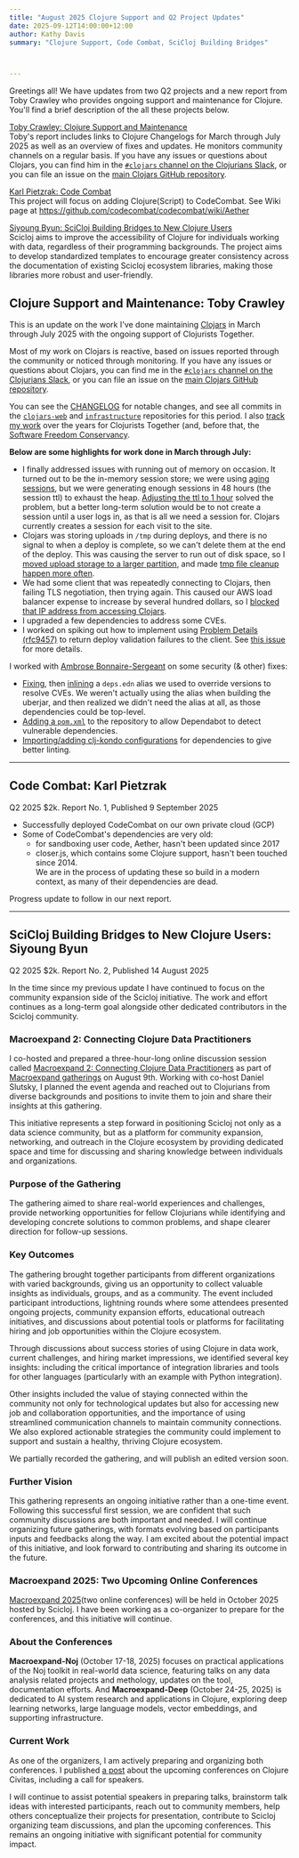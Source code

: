 ```yaml
---
title: "August 2025 Clojure Support and Q2 Project Updates"
date: 2025-09-12T14:00:00+12:00
author: Kathy Davis
summary: "Clojure Support, Code Combat, SciCloj Building Bridges"



---
```

Greetings all! 
We have updates from two Q2 projects and a new report from Toby Crawley who provides ongoing support and maintenance for Clojure. You'll find a brief description of the all these projects below.  


[Toby Crawley: Clojure Support and Maintenance](#clojure-support-and-maintenance-toby-crawley)    
Toby's report includes links to Clojure Changelogs for March through July 2025 as well as an overview of fixes and updates. He monitors community channels on a regular basis.
If you have any issues or questions about Clojars, you can find him in the [`#clojars` channel on the Clojurians Slack](https://clojurians.slack.com/archives/C0H28NMAS), or you can file an issue on the [main Clojars GitHub repository](https://github.com/clojars/clojars-web/issues/new/choose).  
  

[Karl Pietzrak: Code Combat](#code-combat-karl-pietzrak)   
This project will focus on adding Clojure(Script) to CodeCombat. 
See Wiki page at https://github.com/codecombat/codecombat/wiki/Aether  


[Siyoung Byun: SciCloj Building Bridges to New Clojure Users](#scicloj-building-bridges-to-new-clojure-users-siyoung-byun)   
Scicloj aims to improve the accessibility of Clojure for individuals working with data, regardless of their programming backgrounds. The project aims to develop standardized templates to encourage greater consistency across the documentation of existing Scicloj ecosystem libraries, making those libraries more robust and user-friendly.  <br>




## Clojure Support and Maintenance: Toby Crawley  
This is an update on the work I've done maintaining [Clojars](https://clojars.org) in March through July 2025 with the ongoing support of Clojurists Together. 

Most of my work on Clojars is reactive, based on issues reported through the community or noticed through monitoring. If you have any issues or questions about Clojars, you can find me in the [`#clojars` channel on the Clojurians Slack](https://clojurians.slack.com/archives/C0H28NMAS), or you can file an issue on the [main Clojars GitHub repository](https://github.com/clojars/clojars-web/issues/new/choose). 

You can see the [CHANGELOG](https://github.com/clojars/clojars-web/blob/main/CHANGELOG.org) for notable changes, and see all commits in the [`clojars-web`](https://github.com/clojars/clojars-web/compare/0aaeb277fa4ff7ce75533d6a915ff226b5f10c1d...759866053761e9f685f52520c61fa2bad10ee4b9) and [`infrastructure`](https://github.com/clojars/infrastructure/compare/42610d719338aba1b44a84d8c437f82a39fd5591...b2e0e61850d9480a7ef16d3dea3075174dd5d862) repositories for this period. I also [track my work](https://tcrawley.org/clojars-worklog/) over the years for Clojurists Together (and, before that, the [Software Freedom Conservancy](https://sfconservancy.org/).  

**Below are some highlights for work done in March through July:**

- I finally addressed issues with running out of memory on occasion. It turned out to be the in-memory session store; we were using [aging
    sessions](https://github.com/kirasystems/aging-session), but we were generating enough sessions in 48 hours (the session ttl) to exhaust the heap. [Adjusting the ttl to 1 hour](https://github.com/clojars/clojars-web/commit/5d50868decdf95b8014a957f4f88635695dcc3ee) solved the problem, but a better long-term solution would be to not create a session until a user logs in, as that is all we need a session for. Clojars currently creates a session for each visit to the site.  
- Clojars was storing uploads in `/tmp` during deploys, and there is no signal to when a deploy is complete, so we can't delete them at the end of the deploy. This was causing the server to run out of disk space, so I [moved upload storage to a larger partition](https://github.com/clojars/clojars-web/commit/318fff4a23feaf6931e326e50d735c6c4363629a), and made [tmp file cleanup happen more often](https://github.com/clojars/infrastructure/commit/164091a948bb8b67cd9edd6cc5ff68bd7860b494).  
- We had some client that was repeatedly connecting to Clojars, then failing TLS negotiation, then trying again. This caused our AWS load balancer expense to increase by several hundred dollars, so I [blocked that IP address from accessing Clojars](https://github.com/clojars/infrastructure/commit/ed2e08cb17d835409deec91ac4b52b0308b9a983).  
- I upgraded a few dependencies to address some CVEs.  
- I worked on spiking out how to implement using [Problem Details (rfc9457)](https://www.rfc-editor.org/rfc/rfc9457) to return deploy validation failures to the client. See [this issue](https://github.com/clojars/clojars-web/issues/911) for more details.  

I worked with [Ambrose Bonnaire-Sergeant](https://github.com/frenchy64) on some security (& other) fixes:  
-   [Fixing](https://github.com/clojars/clojars-web/commit/baade8967c7be8abd9a9b27499c511efd41f6164), then [inlining](https://github.com/clojars/clojars-web/commit/d3623de947dcba56392c3e2bc3041ed3c1bf89a5) a `deps.edn` alias we used to override versions to resolve CVEs. We weren't actually using the alias when building the uberjar, and then realized we didn't need the alias at all, as those dependencies could be top-level.  
-   [Adding a `pom.xml`](https://github.com/clojars/clojars-web/pull/907) to the repository to allow Dependabot to detect vulnerable dependencies.  
-   [Importing/adding clj-kondo configurations](https://github.com/clojars/clojars-web/pull/905) for dependencies to give better linting.  <br>  


---


## Code Combat: Karl Pietzrak      
Q2 2025 $2k. Report No. 1, Published 9 September 2025   

- Successfully deployed CodeCombat on our own private cloud (GCP)  
- Some of CodeCombat's dependencies are very old:  
    - for sandboxing user code, Aether, hasn't been updated since 2017  
    - closer.js, which contains some Clojure support, hasn't been touched since 2014.  
We are in the process of updating these so build in a modern context, as many of their dependencies are dead.  

Progress update to follow in our next report.  <br>  

---


## SciCloj Building Bridges to New Clojure Users: Siyoung Byun  
Q2 2025 $2k. Report No. 2, Published 14 August 2025  

In the time since my previous update I have continued to focus on the community expansion side of the Scicloj initiative. The work and effort continues as a long-term goal alongside other dedicated contributors in the Scicloj community.  

### Macroexpand 2: Connecting Clojure Data Practitioners  

I co-hosted and prepared a three-hour-long online discussion session called [Macroexpand 2: Connecting Clojure Data Practitioners](https://clojureverse.org/t/macroexpand-2-connecting-clojure-data-practitioners/11485) as part of [Macroexpand gatherings](https://scicloj.github.io/docs/community/groups/macroexpand/) on August 9th. Working with co-host Daniel Slutsky, I planned the event agenda and reached out to Clojurians from diverse backgrounds and positions to invite them to join and share their insights at this gathering.   

This initiative represents a step forward in positioning Scicloj not only as a data science community, but as a platform for community expansion, networking, and outreach in the Clojure ecosystem by providing dedicated space and time for discussing and sharing knowledge between individuals and organizations.  

### Purpose of the Gathering  
The gathering aimed to share real-world experiences and challenges, provide networking opportunities for fellow Clojurians while identifying and developing concrete solutions to common problems, and shape clearer direction for follow-up sessions.  

### Key Outcomes  
The gathering brought together participants from different organizations with varied backgrounds, giving us an opportunity to collect valuable insights as individuals, groups, and as a community. The event included participant introductions, lightning rounds where some attendees presented ongoing projects, community expansion efforts, educational outreach initiatives, and discussions about potential tools or platforms for facilitating hiring and job opportunities within the Clojure ecosystem.  

Through discussions about success stories of using Clojure in data work, current challenges, and hiring market impressions, we identified several key insights: including the critical importance of integration libraries and tools for other languages (particularly with an example with Python integration).   

Other insights included the value of staying connected within the community not only for technological updates but also for accessing new job and collaboration opportunities, and the importance of using streamlined communication channels to maintain community connections. We also explored actionable strategies the community could implement to support and sustain a healthy, thriving Clojure ecosystem.  

We partially recorded the gathering, and will publish an edited version soon.  

### Further Vision  
This gathering represents an ongoing initiative rather than a one-time event. Following this successful first session, we are confident that such community discussions are both important and needed. I will continue organizing future gatherings, with formats evolving based on participants inputs and feedbacks along the way. I am excited about the potential impact of this initiative, and look forward to contributing and sharing its outcome in the future.  


### Macroexpand 2025: Two Upcoming Online Conferences  
[Macroexpand 2025](https://scicloj.github.io/macroexpand-2025/)(two online conferences) will be held in October 2025 hosted by Scicloj. I have been working as a co-organizer to prepare for the conferences, and this initiative will continue.  

### About the Conferences  
**Macroexpand-Noj** (October 17-18, 2025) focuses on practical applications of the Noj toolkit in real-world data science, featuring talks on any data analysis related projects and methology, updates on the tool, documentation efforts. And **Macroexpand-Deep** (October 24-25, 2025) is dedicated to AI system research and applications in Clojure, exploring deep learning networks, large language models, vector embeddings, and supporting infrastructure.  

### Current Work  
As one of the organizers, I am actively preparing and organizing both conferences. I published [a post](https://clojurecivitas.github.io/scicloj/macroexpand/macroexpand_2025.html) about the upcoming conferences on Clojure Civitas, including a call for speakers.  

I will continue to assist potential speakers in preparing talks, brainstorm talk ideas with interested participants, reach out to community members, help others conceptualize their projects for presentation, contribute to Scicloj organizing team discussions, and plan the upcoming conferences. This remains an ongoing initiative with significant potential for community impact.  




